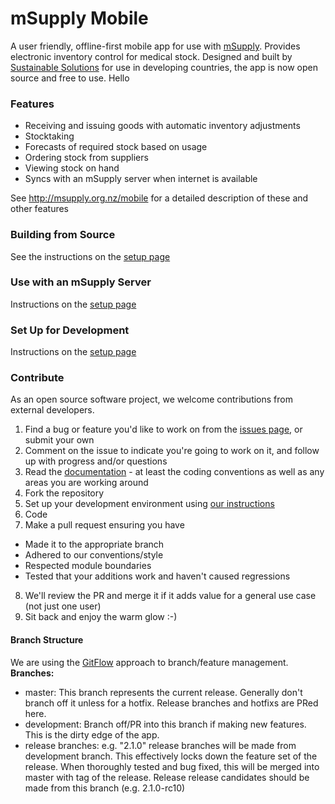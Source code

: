 # mSupply Mobile

A user friendly, offline-first mobile app for use with [mSupply](http://msupply.org.nz). Provides electronic inventory control for medical stock. Designed and built by [Sustainable Solutions](http://sussol.net) for use in developing countries, the app is now open source and free to use. Hello

### Features

- Receiving and issuing goods with automatic inventory adjustments
- Stocktaking
- Forecasts of required stock based on usage
- Ordering stock from suppliers
- Viewing stock on hand
- Syncs with an mSupply server when internet is available

See http://msupply.org.nz/mobile for a detailed description of these and other features

### Building from Source

See the instructions on the [setup page](https://github.com/sussol/mobile/wiki/Setup#building-from-source)

### Use with an mSupply Server

Instructions on the [setup page](https://github.com/sussol/mobile/wiki/Setup#setting-up-msupply-server)

### Set Up for Development

Instructions on the [setup page](https://github.com/sussol/mobile/wiki/Setup)

### Contribute

As an open source software project, we welcome contributions from external developers.

1. Find a bug or feature you'd like to work on from the [issues page](https://github.com/sussol/mobile/issues), or submit your own
2. Comment on the issue to indicate you're going to work on it, and follow up with progress and/or questions
3. Read the [documentation](https://github.com/sussol/mobile/wiki/Code-Design) - at least the coding conventions as well as any areas you are working around
4. Fork the repository
5. Set up your development environment using [our instructions](https://github.com/sussol/mobile/wiki/Setup)
6. Code
7. Make a pull request ensuring you have

- Made it to the appropriate branch
- Adhered to our conventions/style
- Respected module boundaries
- Tested that your additions work and haven't caused regressions

8. We'll review the PR and merge it if it adds value for a general use case (not just one user)
9. Sit back and enjoy the warm glow :-)

#### Branch Structure

We are using the [GitFlow](https://datasift.github.io/gitflow/IntroducingGitFlow.html) approach to branch/feature management.
**Branches:**

- master: This branch represents the current release. Generally don't branch off it unless for a hotfix. Release branches and hotfixs are PRed here.
- development: Branch off/PR into this branch if making new features. This is the dirty edge of the app.
- release branches: e.g. "2.1.0" release branches will be made from development branch. This effectively locks down the feature set of the release. When thoroughly tested and bug fixed, this will be merged into master with tag of the release. Release release candidates should be made from this branch (e.g. 2.1.0-rc10)
